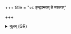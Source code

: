 +++
title = "०८ इन्द्रवन्तस् ते मरुतस्"

+++
<details><summary>मूलम् (GR)</summary>

इन्द्रवन्तस् ते मरुतस्  
तुरीयं भेजिरे वशे ।  
तुरीयम् आदित्या रुद्रास्  
तुरीयं वसवो वशे ॥
</details>